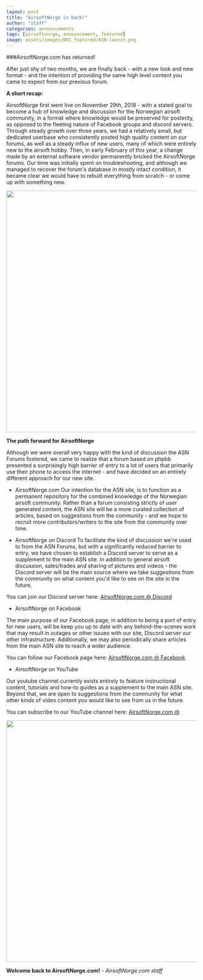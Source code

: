 ```yaml
---
layout: post
title: "AirsoftNorge is back!"
author: "staff"
categories: announcements
tags: [airsoftnorge, announcement, featured]
image: assets/images/001_featured/ASN-launch.png
---
```



###AirsoftNorge.com has returned!

After just shy of two months, we are finally back - with a new look and new format - and the intention of providing the same high level content you came to expect from our previous forum.

**A short recap:**

AirsoftNorge first went live on November 29th, 2018 - with a stated goal to become a hub of knowledge and discussion for the Norwegian airsoft community, in a format where knowledge would be preserved for posterity, as opposed to the fleeting nature of Facebook groups and discord servers.
Through steady growth over three years, we had a relatively small, but dedicated userbase who consistently posted high quality content on our forums, as well as a steady influx of new users, many of which were entirely new to the airsoft hobby.
Then, in early February of this year, a change made by an external software vendor permanently bricked the AirsoftNorge forums. Our time was initially spent on troubleshooting, and although we managed to recover the forum's database in mostly intact condition, it became clear we would have to rebuilt everything from scratch - or come up with something new.

<div class="image-thumbnail">
	<a href="{{site.baseurl}}assets/images/001_featured/ASN-phpbb.jpg">
		<img src="{{site.baseurl}}assets/images/001_featured/ASN-phpbb.jpg" width="640"/>
	</a>
</div>



**The path forward for AirsoftNorge**

Although we were overall very happy with the kind of discussion the ASN Forums fostered, we came to realize that a forum based on phpbb presented a surprisingly high barrier of entry to a lot of users that primarily use their phone to access the internet - and have decided on an entirely different approach for our new site.



* AirsoftNorge.com
Our intention for the ASN site, is to function as a permanent repository for the combined knowledge of the Norwegian airsoft community.
Rather than a forum consisting strictly of user generated content, the ASN site will be a more curated collection of articles, based on suggestions from the community - and we hope to recruit more contributors/writers to the site from the community over time.

* AirsoftNorge on Discord
To facilitate the kind of discussion we're used to from the ASN Forums, but with a significantly reduced barrier to entry, we have chosen to establish a Discord server to serve as a supplement to the main ASN site.
In addition to general airsoft discussion, sales/trades and sharing of pictures and videos - the Discord server will be the main source where we take suggestions from the community on what content you'd like to see on the site in the future.

You can join our Discord server here: <a href="https://discord.gg/gMegmXMAPN" target="_blank">AirsoftNorge.com @ Discord</a>

* AirsoftNorge on Facebook

The main purpose of our Facebook page, in addition to being a port of entry for new users, will be keep you up to date with any behind-the-scenes work that may result in outages or other issues with our site, Discord server our other infrastructure.
Additionally, we may also periodically share articles from the main ASN site to reach a wider audience.

You can follow our Facebook page here: <a href="https://www.facebook.com/AirsoftNorge" target="_blank">AirsoftNorge.com @ Facebook</a>

* AirsoftNorge on YouTube

Our youtube channel currently exists entirely to feature instructional content, tutorials and how-to guides as a supplement to the main ASN site.
Beyond that, we are open to suggestions from the community for what other kinds of video content you would like to see from us in the future.

You can subscribe to our YouTube channel here: <a href="https://www.youtube.com/channel/UC0jdeJCXXosXPuwOcTH1MAA" target="_blank">AirsoftNorge.com @

<div class="image-thumbnail">
	<a href="{{site.baseurl}}assets/images/001_featured/ASN-launch.png">
		<img src="{{site.baseurl}}assets/images/001_featured/ASN-launch.png" width="640"/>
	</a>
</div>

**Welcome back to AirsoftNorge.com!**
*- AirsoftNorge.com staff*